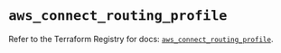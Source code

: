 # `aws_connect_routing_profile`

Refer to the Terraform Registry for docs: [`aws_connect_routing_profile`](https://registry.terraform.io/providers/hashicorp/aws/5.92.0/docs/resources/connect_routing_profile).
